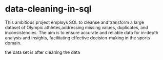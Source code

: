 # data-cleaning-in-sql


This ambitious project employs SQL to cleanse and transform a large dataset of Olympic athletes,addressing missing values, 
duplicates, and inconsistencies. The aim is to ensure accurate and reliable data for in-depth analysis and insights, facilitating effective decision-making in the sports domain.



the data set is after cleaning the data 
